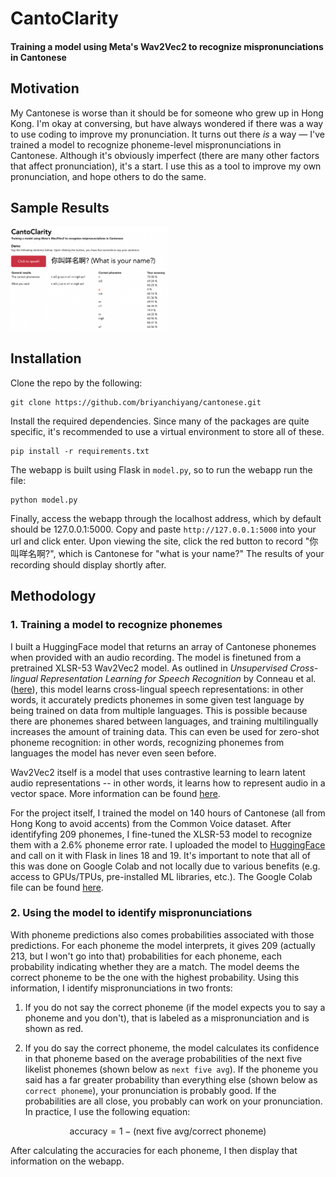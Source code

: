 # CantoClarity

#### Training a model using Meta's Wav2Vec2 to recognize mispronunciations in Cantonese

## Motivation
My Cantonese is worse than it should be for someone who grew up in Hong Kong. I'm okay at conversing,
but have always wondered if there was a way to use coding to improve my pronunciation. It turns out there
<em>is</em> a way — I've trained a model to recognize phoneme-level mispronunciations in Cantonese. Although
it's obviously imperfect (there are many other factors that affect pronunciation), it's a start. I
use this as a tool to improve my own pronunciation, and hope others to do the same.

## Sample Results
<img src="demo.png" alt="Demo image" width=50%/>

## Installation
Clone the repo by the following:
```
git clone https://github.com/briyanchiyang/cantonese.git
```

Install the required dependencies. Since many of the packages are quite specific, it's recommended to use a virtual environment to store all of these.
```
pip install -r requirements.txt
```

The webapp is built using Flask in `model.py`, so to run the webapp run the file:
```
python model.py
```
Finally, access the webapp through the localhost address, which by default should be 127.0.0.1:5000. Copy and paste `http://127.0.0.1:5000` into your url and click enter. Upon viewing the site, click the red button to record "你叫咩名啊?", which is Cantonese for "what is your name?" The results of your recording should display shortly after.

## Methodology
### 1. Training a model to recognize phonemes
I built a HuggingFace model that returns an array of Cantonese phonemes when provided with an audio recording. The model is finetuned from a pretrained XLSR-53 Wav2Vec2 model. As outlined in *Unsupervised Cross-lingual Representation Learning for Speech Recognition* by Conneau et al. ([here](https://arxiv.org/pdf/2006.13979.pdf)), this model learns cross-lingual speech representations: in other words, it accurately predicts phonemes in some given test language by being trained on data from multiple languages. This is possible because there are phonemes shared between languages, and training multilingually increases the amount of training data. This can even be used for zero-shot phoneme recognition: in other words, recognizing phonemes from languages the model has never even seen before.

Wav2Vec2 itself is a model that uses contrastive learning to learn latent audio representations -- in other words, it learns how to represent audio in a vector space. More information can be found [here](https://ai.meta.com/blog/wav2vec-20-learning-the-structure-of-speech-from-raw-audio/).

For the project itself, I trained the model on 140 hours of Cantonese (all from Hong Kong to avoid accents) from the Common Voice dataset. After identifyfing 209 phonemes, I fine-tuned the XLSR-53 model to recognize them with a 2.6% phoneme error rate. I uploaded the model to [HuggingFace](https://huggingface.co/briyanchiang/cantoclarity) and call on it with Flask in lines 18 and 19. It's important to note that all of this was done on Google Colab and not locally due to various benefits (e.g. access to GPUs/TPUs, pre-installed ML libraries, etc.). The Google Colab file can be found [here](https://colab.research.google.com/drive/1rS-h_jBgb9fNNnO-M1V_jom3bZA1oaZD?usp=sharing).

### 2. Using the model to identify mispronunciations
With phoneme predictions also comes probabilities associated with those predictions. For each phoneme the model interprets, it gives 209 (actually 213, but I won't go into that) probabilities for each phoneme, each probability indicating whether they are a match. The model deems the correct phoneme to be the one with the highest probability. Using this information, I identify mispronunciations in two fronts:

1. If you do not say the correct phoneme (if the model expects you to say a phoneme and you don't), that is labeled as a mispronunciation and is shown as red.

2. If you do say the correct phoneme, the model calculates its confidence in that phoneme based on the average probabilities of the next five likelist phonemes (shown below as `next five avg`). If the phoneme you said has a far greater probability than everything else (shown below as `correct phoneme`), your pronunciation is probably good. If the probabilities are all close, you probably can work on your pronunciation. In practice, I use the following equation:

$$ \text{accuracy} = 1 - (\text{next five avg} / \text{correct phoneme}) $$

After calculating the accuracies for each phoneme, I then display that information on the webapp.

<!--### 3. Building the frontend-->

